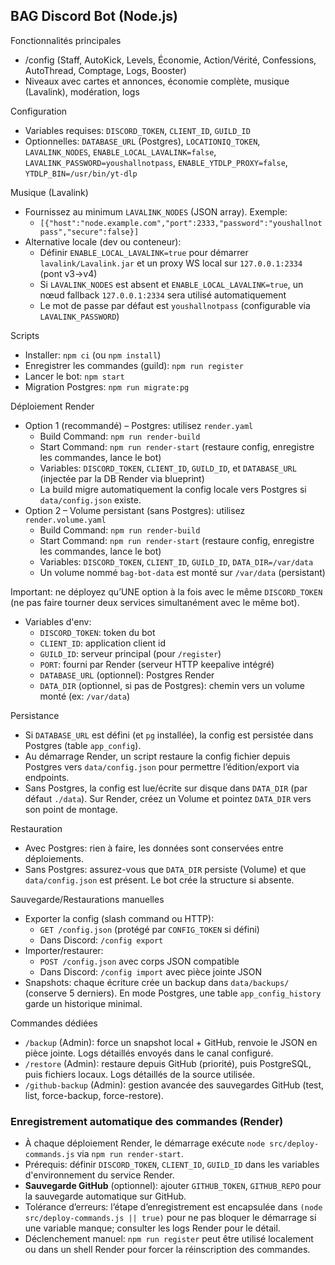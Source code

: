 ## BAG Discord Bot (Node.js)

Fonctionnalités principales
- /config (Staff, AutoKick, Levels, Économie, Action/Vérité, Confessions, AutoThread, Comptage, Logs, Booster)
- Niveaux avec cartes et annonces, économie complète, musique (Lavalink), modération, logs

Configuration
- Variables requises: `DISCORD_TOKEN`, `CLIENT_ID`, `GUILD_ID`
- Optionnelles: `DATABASE_URL` (Postgres), `LOCATIONIQ_TOKEN`, `LAVALINK_NODES`, `ENABLE_LOCAL_LAVALINK=false`, `LAVALINK_PASSWORD=youshallnotpass`, `ENABLE_YTDLP_PROXY=false`, `YTDLP_BIN=/usr/bin/yt-dlp`

Musique (Lavalink)
- Fournissez au minimum `LAVALINK_NODES` (JSON array). Exemple:
  - `[{"host":"node.example.com","port":2333,"password":"youshallnotpass","secure":false}]`
- Alternative locale (dev ou conteneur):
  - Définir `ENABLE_LOCAL_LAVALINK=true` pour démarrer `lavalink/Lavalink.jar` et un proxy WS local sur `127.0.0.1:2334` (pont v3→v4)
  - Si `LAVALINK_NODES` est absent et `ENABLE_LOCAL_LAVALINK=true`, un nœud fallback `127.0.0.1:2334` sera utilisé automatiquement
  - Le mot de passe par défaut est `youshallnotpass` (configurable via `LAVALINK_PASSWORD`)

Scripts
- Installer: `npm ci` (ou `npm install`)
- Enregistrer les commandes (guild): `npm run register`
- Lancer le bot: `npm start`
- Migration Postgres: `npm run migrate:pg`

Déploiement Render
- Option 1 (recommandé) – Postgres: utilisez `render.yaml`
  - Build Command: `npm run render-build`
  - Start Command: `npm run render-start` (restaure config, enregistre les commandes, lance le bot)
  - Variables: `DISCORD_TOKEN`, `CLIENT_ID`, `GUILD_ID`, et `DATABASE_URL` (injectée par la DB Render via blueprint)
  - La build migre automatiquement la config locale vers Postgres si `data/config.json` existe.
- Option 2 – Volume persistant (sans Postgres): utilisez `render.volume.yaml`
  - Build Command: `npm run render-build`
  - Start Command: `npm run render-start` (restaure config, enregistre les commandes, lance le bot)
  - Variables: `DISCORD_TOKEN`, `CLIENT_ID`, `GUILD_ID`, `DATA_DIR=/var/data`
  - Un volume nommé `bag-bot-data` est monté sur `/var/data` (persistant)
  
Important: ne déployez qu’UNE option à la fois avec le même `DISCORD_TOKEN` (ne pas faire tourner deux services simultanément avec le même bot).
- Variables d'env:
  - `DISCORD_TOKEN`: token du bot
  - `CLIENT_ID`: application client id
  - `GUILD_ID`: serveur principal (pour `/register`)
  - `PORT`: fourni par Render (serveur HTTP keepalive intégré)
  - `DATABASE_URL` (optionnel): Postgres Render
  - `DATA_DIR` (optionnel, si pas de Postgres): chemin vers un volume monté (ex: `/var/data`)

Persistance
- Si `DATABASE_URL` est défini (et `pg` installée), la config est persistée dans Postgres (table `app_config`).
- Au démarrage Render, un script restaure la config fichier depuis Postgres vers `data/config.json` pour permettre l’édition/export via endpoints.
- Sans Postgres, la config est lue/écrite sur disque dans `DATA_DIR` (par défaut `./data`). Sur Render, créez un Volume et pointez `DATA_DIR` vers son point de montage.

Restauration
- Avec Postgres: rien à faire, les données sont conservées entre déploiements.
- Sans Postgres: assurez-vous que `DATA_DIR` persiste (Volume) et que `data/config.json` est présent. Le bot crée la structure si absente.

Sauvegarde/Restaurations manuelles
- Exporter la config (slash command ou HTTP):
  - `GET /config.json` (protégé par `CONFIG_TOKEN` si défini)
  - Dans Discord: `/config export`
- Importer/restaurer:
  - `POST /config.json` avec corps JSON compatible
  - Dans Discord: `/config import` avec pièce jointe JSON
- Snapshots: chaque écriture crée un backup dans `data/backups/` (conserve 5 derniers). En mode Postgres, une table `app_config_history` garde un historique minimal.

Commandes dédiées
- `/backup` (Admin): force un snapshot local + GitHub, renvoie le JSON en pièce jointe. Logs détaillés envoyés dans le canal configuré.
- `/restore` (Admin): restaure depuis GitHub (priorité), puis PostgreSQL, puis fichiers locaux. Logs détaillés de la source utilisée.
- `/github-backup` (Admin): gestion avancée des sauvegardes GitHub (test, list, force-backup, force-restore).

### Enregistrement automatique des commandes (Render)
- À chaque déploiement Render, le démarrage exécute `node src/deploy-commands.js` via `npm run render-start`.
- Prérequis: définir `DISCORD_TOKEN`, `CLIENT_ID`, `GUILD_ID` dans les variables d'environnement du service Render.
- **Sauvegarde GitHub** (optionnel): ajouter `GITHUB_TOKEN`, `GITHUB_REPO` pour la sauvegarde automatique sur GitHub.
- Tolérance d’erreurs: l’étape d’enregistrement est encapsulée dans `(node src/deploy-commands.js || true)` pour ne pas bloquer le démarrage si une variable manque; consulter les logs Render pour le détail.
- Déclenchement manuel: `npm run register` peut être utilisé localement ou dans un shell Render pour forcer la réinscription des commandes.


